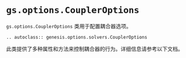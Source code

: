 # `gs.options.CouplerOptions`

`gs.options.CouplerOptions` 类用于配置耦合器选项。

```{eval-rst}  
.. autoclass:: genesis.options.solvers.CouplerOptions
```

此类提供了多种属性和方法来控制耦合器的行为。详细信息请参考以下文档。
